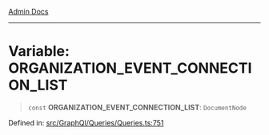 [Admin Docs](/)

***

# Variable: ORGANIZATION\_EVENT\_CONNECTION\_LIST

> `const` **ORGANIZATION\_EVENT\_CONNECTION\_LIST**: `DocumentNode`

Defined in: [src/GraphQl/Queries/Queries.ts:751](https://github.com/PalisadoesFoundation/talawa-admin/blob/main/src/GraphQl/Queries/Queries.ts#L751)
